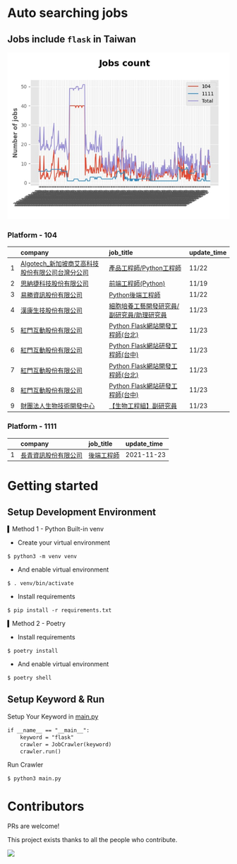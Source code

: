 # Auto searching jobs

## Jobs include `flask` in Taiwan 

 ![image](./doc/plot_img.jpg)


### Platform - 104


|    | company                                                                                                | job_title                                                                                | update_time   |
|---:|:-------------------------------------------------------------------------------------------------------|:-----------------------------------------------------------------------------------------|:--------------|
|  1 | [Algotech_新加坡商艾高科技股份有限公司台灣分公司](https://www.104.com.tw/company/1a2x6blc6n?jobsource=jolist_c_relevance) | [產品工程師/Python工程師](https://www.104.com.tw/job/7duf1?jobsource=jolist_c_relevance)         | 11/22         |
|  2 | [思納捷科技股份有限公司](https://www.104.com.tw/company/1a2x6bk977?jobsource=jolist_c_relevance)                  | [前端工程師(Python)](https://www.104.com.tw/job/7g8nn?jobsource=jolist_c_relevance)           | 11/19         |
|  3 | [易勝資訊股份有限公司](https://www.104.com.tw/company/1a2x6bj8og?jobsource=jolist_c_relevance)                   | [Python後端工程師](https://www.104.com.tw/job/76vbt?jobsource=jolist_c_relevance)             | 11/22         |
|  4 | [漢康生技股份有限公司](https://www.104.com.tw/company/1a2x6blf97?jobsource=jolist_c_date)                        | [細胞培養工藝開發研究員/副研究員/助理研究員](https://www.104.com.tw/job/7cccb?jobsource=jolist_c_date)       | 11/23         |
|  5 | [紅門互動股份有限公司](https://www.104.com.tw/company/oh4m67k?jobsource=jolist_c_date)                           | [Python Flask網站開發工程師(台北)](https://www.104.com.tw/job/6xtfl?jobsource=jolist_c_date)      | 11/23         |
|  6 | [紅門互動股份有限公司](https://www.104.com.tw/company/oh4m67k?jobsource=jolist_c_date)                           | [Python Flask網站研發工程師(台中)](https://www.104.com.tw/job/6kf9h?jobsource=jolist_c_date)      | 11/23         |
|  7 | [紅門互動股份有限公司](https://www.104.com.tw/company/oh4m67k?jobsource=jolist_c_relevance)                      | [Python Flask網站開發工程師(台北)](https://www.104.com.tw/job/6xtfl?jobsource=jolist_c_relevance) | 11/23         |
|  8 | [紅門互動股份有限公司](https://www.104.com.tw/company/oh4m67k?jobsource=jolist_c_relevance)                      | [Python Flask網站研發工程師(台中)](https://www.104.com.tw/job/6kf9h?jobsource=jolist_c_relevance) | 11/23         |
|  9 | [財團法人生物技術開發中心](https://www.104.com.tw/company/2kmb67c?jobsource=jolist_c_date)                         | [【生物工程組】副研究員](https://www.104.com.tw/job/7dqek?jobsource=jolist_c_date)                  | 11/23         |

### Platform - 1111


|    | company                                              | job_title                                      | update_time   |
|---:|:-----------------------------------------------------|:-----------------------------------------------|:--------------|
|  1 | [長青資訊股份有限公司](https://www.1111.com.tw/corp/71694811/) | [後端工程師](https://www.1111.com.tw/job/85012186/) | 2021-11-23    |



# Getting started
## Setup Development Environment
▍Method 1 - Python Built-in venv

- Create your virtual environment
```
$ python3 -m venv venv
```
- And enable virtual environment
```
$ . venv/bin/activate
```
- Install requirements
```
$ pip install -r requirements.txt 
```

▍Method 2 - Poetry
- Install requirements
```
$ poetry install
```
- And enable virtual environment
```
$ poetry shell
```

## Setup Keyword & Run

Setup Your Keyword in [main.py](./main.py#L88)
```
if __name__ == "__main__":
    keyword = "flask"
    crawler = JobCrawler(keyword)
    crawler.run()
```

Run Crawler
```
$ python3 main.py
```

# Contributors
PRs are welcome!

This project exists thanks to all the people who contribute.

<a href="https://github.com/hsuanchi/auto-search-flask-job/graphs/contributors">
  <img src="https://contrib.rocks/image?repo=hsuanchi/auto-search-flask-job"/>
</a>
